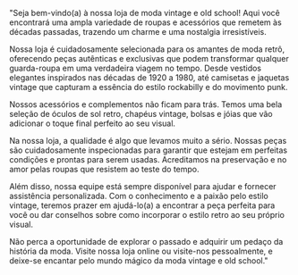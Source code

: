 "Seja bem-vindo(a) à nossa loja de moda vintage e old school! Aqui você encontrará uma ampla variedade de roupas e acessórios que remetem às décadas passadas, trazendo um charme e uma nostalgia irresistíveis.

Nossa loja é cuidadosamente selecionada para os amantes de moda retrô, oferecendo peças autênticas e exclusivas que podem transformar qualquer guarda-roupa em uma verdadeira viagem no tempo. Desde vestidos elegantes inspirados nas décadas de 1920 a 1980, até camisetas e jaquetas vintage que capturam a essência do estilo rockabilly e do movimento punk.

Nossos acessórios e complementos não ficam para trás. Temos uma bela seleção de óculos de sol retro, chapéus vintage, bolsas e jóias que vão adicionar o toque final perfeito ao seu visual.

Na nossa loja, a qualidade é algo que levamos muito a sério. Nossas peças são cuidadosamente inspecionadas para garantir que estejam em perfeitas condições e prontas para serem usadas. Acreditamos na preservação e no amor pelas roupas que resistem ao teste do tempo.

Além disso, nossa equipe está sempre disponível para ajudar e fornecer assistência personalizada. Com o conhecimento e a paixão pelo estilo vintage, teremos prazer em ajudá-lo(a) a encontrar a peça perfeita para você ou dar conselhos sobre como incorporar o estilo retro ao seu próprio visual.

Não perca a oportunidade de explorar o passado e adquirir um pedaço da história da moda. Visite nossa loja online ou visite-nos pessoalmente, e deixe-se encantar pelo mundo mágico da moda vintage e old school."
